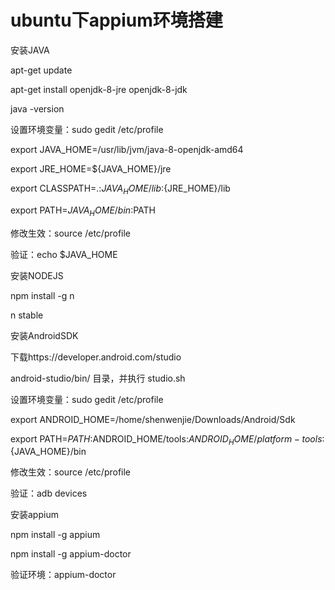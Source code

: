 # ubuntu下appium环境搭建

安装JAVA

apt-get update

apt-get install openjdk-8-jre openjdk-8-jdk

java -version

设置环境变量：sudo gedit /etc/profile

export JAVA_HOME=/usr/lib/jvm/java-8-openjdk-amd64

export JRE_HOME=${JAVA_HOME}/jre 

export CLASSPATH=.:${JAVA_HOME}/lib:${JRE_HOME}/lib 

export PATH=${JAVA_HOME}/bin:$PATH

修改生效：source /etc/profile

验证：echo $JAVA_HOME


安装NODEJS

npm install -g n

n stable


安装AndroidSDK

下载https://developer.android.com/studio

android-studio/bin/ 目录，并执行 studio.sh

设置环境变量：sudo gedit /etc/profile

export ANDROID_HOME=/home/shenwenjie/Downloads/Android/Sdk

export PATH=$PATH:$ANDROID_HOME/tools:$ANDROID_HOME/platform-tools:${JAVA_HOME}/bin

修改生效：source /etc/profile

验证：adb devices


安装appium

npm install -g appium

npm install -g appium-doctor

验证环境：appium-doctor
